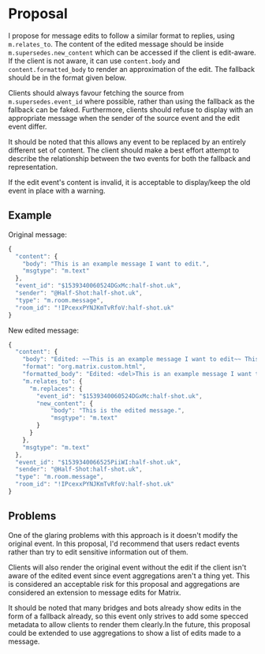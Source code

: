 Proposal
========

I propose for message edits to follow a similar format to replies, using  `m.relates_to`.
The content of the edited message should be inside `m.supersedes.new_content` which can
be accessed if the client is edit-aware. If the client is not aware, it can use `content.body`
and `content.formatted_body` to render an approximation of the edit. The fallback should be
in the format given below.

Clients should always favour fetching the source from `m.supersedes.event_id` where possible,
rather than using the fallback as the fallback can be faked. Furthermore, clients should refuse
to display with an appropriate message when the sender of the source event and the edit event differ.

It should be noted that this allows any event to be replaced by an entirely different set of content.
The client should make a best effort attempt to describe the relationship between the two events for
both the fallback and representation.

If the edit event's content is invalid, it is acceptable to display/keep the old event in place with a warning.

Example
-------

Original message:
```javascript
{
  "content": {
    "body": "This is an example message I want to edit.",
    "msgtype": "m.text"
  },
  "event_id": "$1539340060524DGxMc:half-shot.uk",
  "sender": "@Half-Shot:half-shot.uk",
  "type": "m.room.message",
  "room_id": "!IPcexxPYNJKmTvRfoV:half-shot.uk"
}
```

New edited message:
```javascript
{
  "content": {
    "body": "Edited: ~~This is an example message I want to edit~~ This is the edited message",
    "format": "org.matrix.custom.html",
    "formatted_body": "Edited: <del>This is an example message I want to edit</del> This is the edited message",
    "m.relates_to": {
      "m.replaces": {
        "event_id": "$1539340060524DGxMc:half-shot.uk",
        "new_content": {
            "body": "This is the edited message.",
            "msgtype": "m.text"
        }
      }
    },
    "msgtype": "m.text"
  },
  "event_id": "$1539340066525PiiWI:half-shot.uk",
  "sender": "@Half-Shot:half-shot.uk",
  "type": "m.room.message",
  "room_id": "!IPcexxPYNJKmTvRfoV:half-shot.uk"
}
```

Problems
--------

One of the glaring problems with this approach is it doesn't modify the original event.
In this proposal, I'd recommend that users redact events rather than try to edit sensitive
information out of them.

Clients will also render the original event without the edit if the client isn't aware of
the edited event since event aggregations aren't a thing yet. This is considered an
acceptable risk for this proposal and aggregations are considered an extension to
message edits for Matrix.

It should be noted that many bridges and bots already show edits in the form of a
fallback already, so this event only strives to add some specced metadata to allow
clients to render them clearly.In the future, this proposal could be extended to
use aggregations to show a list of edits made to a message.
